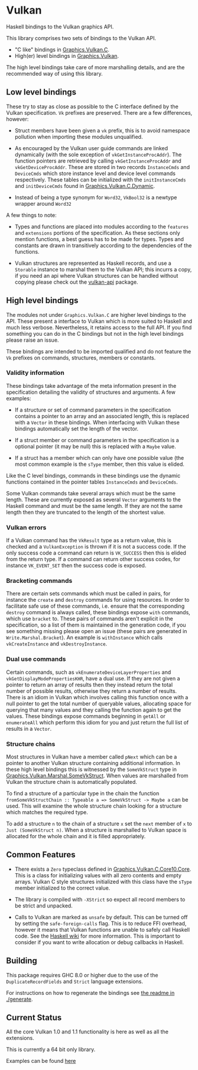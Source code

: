# Vulkan

Haskell bindings to the Vulkan graphics API.

This library comprises two sets of bindings to the Vulkan API.

- "C like" bindings in [Graphics.Vulkan.C](src/Graphics/Vulkan/C).
- High(er) level bindings in [Graphics.Vulkan](src/Graphics/Vulkan).

The high level bindings take care of more marshalling details, and are the
recommended way of using this library.

## Low level bindings

These try to stay as close as possible to the C interface defined by the Vulkan
specification. `Vk` prefixes are preserved. There are a few differences, however:

- Struct members have been given a `vk` prefix, this is to avoid namespace
  pollution when importing these modules unqualified.

- As encouraged by the Vulkan user guide commands are linked dynamically (with
  the sole exception of `vkGetInstanceProcAddr`). The function pointers are
  retrieved by calling `vkGetInstanceProcAddr` and `vkGetDeviceProcAddr`. These
  are stored in two records `InstanceCmds` and `DeviceCmds` which store
  instance level and device level commands respectively. These tables can be
  initialized with the `initInstanceCmds` and `initDeviceCmds` found in
  [Graphics.Vulkan.C.Dynamic](src/Graphics/Vulkan/C/Dynamic.hs).

- Instead of being a type synonym for `Word32`, `VkBool32` is a newtype wrapper
  around `Word32`

A few things to note:

- Types and functions are placed into modules according to the `features` and
  `extensions` portions of the specification. As these sections only mention
  functions, a best guess has to be made for types. Types and constants are
  drawn in transitively according to the dependencies of the functions.

- Vulkan structures are represented as Haskell records, and use a `Storable`
  instance to marshal them to the Vulkan API; this incurrs a copy, if you need
  an api where Vulkan structures can be handled without copying please check
  out the [vulkan-api](https://github.com/achirkin/vulkan#readme) package.

## High level bindings

The modules not under `Graphics.Vulkan.C` are higher level bindings to the API.
These present a interface to Vulkan which is more suited to Haskell and much
less verbose. Nevertheless, it retains access to the full API. If you find
something you can do in the C bindings but not in the high level bindings
please raise an issue.

These bindings are intended to be imported qualified and do not feature the
`Vk` prefixes on commands, structures, members or constants.

### Validity information

These bindings take advantage of the meta information present in the
specification detailing the validity of structures and arguments. A few
examples:

- If a structure or set of command parameters in the specification contains a
  pointer to an array and an associated length, this is replaced with a
  `Vector` in these bindings. When interfacing with Vulkan these bindings
  automatically set the length of the vector.

- If a struct member or command parameters in the specification is a optional
  pointer (it may be null) this is replaced with a `Maybe` value.

- If a struct has a member which can only have one possible value (the most
  common example is the `sType` member, then this value is elided.

Like the C level bindings, commands in these bindings use the dynamic functions
contained in the pointer tables `InstanceCmds` and `DeviceCmds`.

Some Vulkan commands take several arrays which must be the same length. These
are currently exposed as several `Vector` arguments to the Haskell command and
must be the same length. If they are not the same length then they are
truncated to the length of the shortest value.

### Vulkan errors

If a Vulkan command has the `VkResult` type as a return value, this is checked
and a `VulkanException` is thrown if it is not a success code. If the only
success code a command can return is `VK_SUCCESS` then this is elided from the
return type. If a command can return other success codes, for instance
`VK_EVENT_SET` then the success code is exposed.

### Bracketing commands

There are certain sets commands which must be called in pairs, for instance the
`create` and `destroy` commands for using resources. In order to facilitate
safe use of these commands, i.e. ensure that the corresponding `destroy`
command is always called, these bindings expose `with` commands, which use
`bracket` to. These pairs of commands aren't explicit in the specification, so
a list of them is maintained in the generation code, if you see something
missing please open an issue (these pairs are generated in
`Write.Marshal.Bracket`). An example is `withInstance` which calls
`vkCreateInstance` and `vkDestroyInstance`.

### Dual use commands

Certain commands, such as `vkEnumerateDeviceLayerProperties` and
`vkGetDisplayModePropertiesKHR`, have a dual use. If they are not given a
pointer to return an array of results then they instead return the total number
of possible results, otherwise they return a number of results. There is an
idiom in Vulkan which involves calling this function once with a null pointer
to get the total number of queryable values, allocating space for querying that
many values and they calling the function again to get the values. These
bindings expose commands beginning in `getAll` or `enumerateAll` which perform
this idiom for you and just return the full list of results in a `Vector`.

### Structure chains

Most structures in Vulkan have a member called `pNext` which can be a pointer
to another Vulkan structure containing additional information. In these high
level bindings this is witnessed by the `SomeVkStruct` type in
[Graphics.Vulkan.Marshal.SomeVkStruct](src/Graphics/Vulkan/Marshal/SomeVkStruct.hs).
When values are marshalled from Vulkan the structure chain is automatically
populated.

To find a structure of a particular type in the chain the function
`fromSomeVkStructChain :: Typeable a => SomeVkStruct -> Maybe a` can be used.
This will examine the whole structure chain looking for a structure which
matches the required type.

To add a structure `n` to the chain of a structure `x` set the `next` member of
`x` to `Just (SomeVkStruct n)`. When a structure is marshalled to Vulkan space
is allocated for the whole chain and it is filled appropriately.

## Common Features

- There exists a `Zero` typeclass defined in
  [Graphics.Vulkan.C.Core10.Core](src/Graphics/Vulkan/C/Core10/Core.hs). This
  is a class for initializing values with all zero contents and empty arrays.
  Vulkan C style structures initialized with this class have the `sType` member
  initialized to the correct value.

- The library is compiled with `-XStrict` so expect all record members to be
  strict and unpacked.

- Calls to Vulkan are marked as `unsafe` by default. This can be turned off by
  setting the `safe-foreign-calls` flag. This is to reduce FFI overhead,
  however it means that Vulkan functions are unable to safely call Haskell
  code. See the [Haskell
  wiki](https://wiki.haskell.org/Foreign_Function_Interface#Unsafe_calls) for
  more information. This is important to consider if you want to write
  allocation or debug callbacks in Haskell.

## Building

This package requires GHC 8.0 or higher due to the use of the
`DuplicateRecordFields` and `Strict` language extensions.

For instructions on how to regenerate the bindings see [the readme in
./generate](./generate/readme.md).

## Current Status

All the core Vulkan 1.0 and 1.1 functionality is here as well as all the
extensions.

This is currently a 64 bit only library.

Examples can be found [here](https://github.com/expipiplus1/vulkan-examples)
